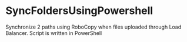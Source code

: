 # SyncFoldersUsingPowershell
Synchronize 2 paths using RoboCopy when files uploaded through Load Balancer. Script is written in PowerShell 
